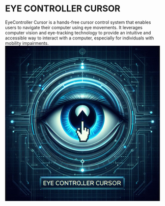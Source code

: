 # EYE CONTROLLER CURSOR
EyeController Cursor is a hands-free cursor control system that enables users to navigate their computer using eye movements. It leverages computer vision and eye-tracking technology to provide an intuitive and accessible way to interact with a computer, especially for individuals with mobility impairments.
![image alt](https://github.com/Swatantra35/EYE_CONTROLLER_CURSOR/blob/474bc0e37fbddc1dae04e8c8dc97928a1c93df97/eye%20cursor.png.png)
